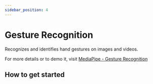 ```yaml
---
sidebar_position: 4
---
```


# Gesture Recognition

Recognizes and identifies hand gestures on images and videos.

For more details or to demo it, visit 
[MediaPipe - Gesture Recognition](https://mediapipe-studio.webapps.google.com/studio/demo/gesture_recognizer)

## How to get started 